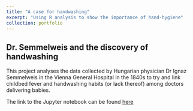 ```yaml
---
title: "A case for handwashing"
excerpt: "Using R analysis to show the importance of hand-hygiene"
collection: portfolio
---
```

## Dr. Semmelweis and the discovery of handwashing

This project analyses the data collected by Hungarian physician Dr Ignaz Semmelweis in the Vienna General Hospital in the 1840s to try and link childbed fever and handwashing habits (or lack thereof) among doctors delivering babies.

The link to the Jupyter notebook can be found [here](https://github.com/SucismitaChutia/SucismitaChutia.github.io/blob/master/_portfolio/A%20case%20for%20handwashing.ipynb)
